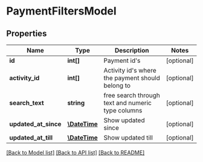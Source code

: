 # PaymentFiltersModel

## Properties
Name | Type | Description | Notes
------------ | ------------- | ------------- | -------------
**id** | **int[]** | Payment id&#39;s | [optional] 
**activity_id** | **int[]** | Activity id&#39;s where the payment should belong to | [optional] 
**search_text** | **string** | free search through text and numeric type columns | [optional] 
**updated_at_since** | [**\DateTime**](\DateTime.md) | Show updated since | [optional] 
**updated_at_till** | [**\DateTime**](\DateTime.md) | Show updated till | [optional] 

[[Back to Model list]](../README.md#documentation-for-models) [[Back to API list]](../README.md#documentation-for-api-endpoints) [[Back to README]](../README.md)


